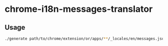 # chrome-i18n-messages-translator

## Usage

```sh
./generate path/to/chrome/extension/or/apps/**/_locales/en/messages.json
```